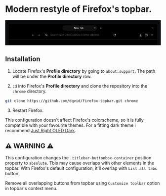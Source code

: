 # Modern restyle of Firefox's topbar.

![Theme showcase](./assets/showcase.png "Theme showcase")

## Installation

1. Locate Firefox's **Profile directory** by going to `about:support`. The path will be under the **Profile directory** row.

2. `cd` into Firefox's **Profile directory** and clone the repository into the `chrome` directory.

```bash
git clone https://github.com/dqvid/firefox-topbar.git chrome
```
3. Restart Firefox.

This configuration doesn't affect Firefox's colorscheme, so it is fully compatible with your favourite themes. For a fitting dark theme i recommend [Just Right OLED Dark](https://addons.mozilla.org/en-US/firefox/addon/just-right-oled-dark/).

## ⚠️ WARNING ⚠️

This configuration changes the `.titlebar-buttonbox-container` position property to `absolute`. Tbis may cause overlaps with other elements in the topbar. With Firefox's default configuration, it'll overlap with `List all tabs` button.

Remove all overlapping buttons from topbar using `Customize toolbar` option in topbar's context menu.
